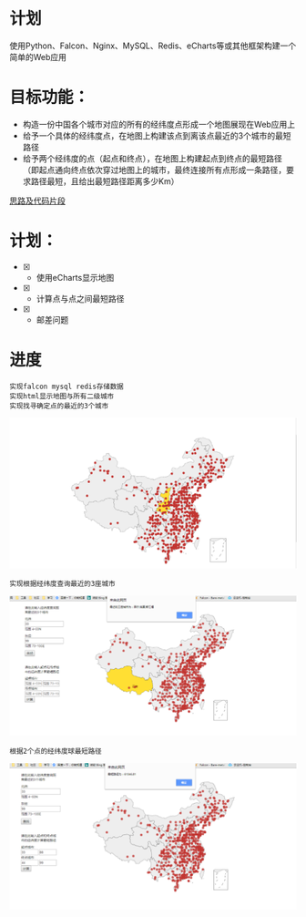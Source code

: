 # 计划
使用Python、Falcon、Nginx、MySQL、Redis、eCharts等或其他框架构建一个简单的Web应用

# 目标功能：
- 构造一份中国各个城市对应的所有的经纬度点形成一个地图展现在Web应用上
- 给予一个具体的经纬度点，在地图上构建该点到离该点最近的3个城市的最短路径
- 给予两个经纬度的点（起点和终点），在地图上构建起点到终点的最短路径（即起点通向终点依次穿过地图上的城市，最终连接所有点形成一条路径，要求路径最短，且给出最短路径距离多少Km）

[思路及代码片段](https://github.com/zyqzyq/citymap/blob/master/snippet.md)

# 计划：
- [x] -  使用eCharts显示地图
- [x] -  计算点与点之间最短路径
- [x] -  邮差问题

# 进度
    实现falcon mysql redis存储数据
    实现html显示地图与所有二级城市
    实现找寻确定点的最近的3个城市
    
![](https://raw.githubusercontent.com/zyqzyq/citymap/master/screenshots/1.png)

    实现根据经纬度查询最近的3座城市
![](https://raw.githubusercontent.com/zyqzyq/citymap/master/screenshots/2.png)

    根据2个点的经纬度球最短路径
![](https://raw.githubusercontent.com/zyqzyq/citymap/master/screenshots/3.png)








